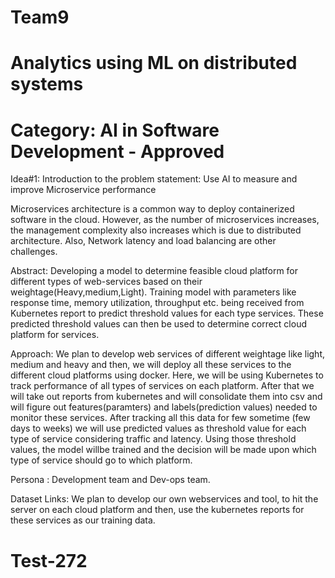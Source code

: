 # Team9
# Analytics using ML on distributed systems 
# Category: AI in Software Development - Approved
Idea#1: Introduction to the problem statement: Use AI to measure and improve Microservice performance

Microservices architecture is a common way to deploy containerized software in the cloud. However, as the number of microservices increases, the management complexity also increases which is due to distributed architecture. Also, Network latency and load balancing are other challenges.

Abstract: Developing a model to determine feasible cloud platform for different types of web-services based on their weightage(Heavy,medium,Light). Training model with parameters like response time, memory utilization, throughput etc. being received from Kubernetes report to predict threshold values for each type services. These predicted threshold values can then be used to determine correct cloud platform for services.

Approach: We plan to develop web services of different weightage like light, medium and heavy and then, we will deploy all these services to the different cloud platforms using docker. Here, we will be using Kubernetes to track performance of all types of services on each platform. After that we will take out reports from kubernetes and will consolidate them into csv and will figure out features(paramters) and labels(prediction values) needed to monitor these services. After tracking all this data for few sometime (few days to weeks) we will use predicted values as threshold value for each type of service considering traffic and latency. Using those threshold values, the model willbe trained and the decision will be made upon which type of service should go to which platform.

Persona : Development team and Dev-ops team.

Dataset Links: We plan to develop our own webservices and tool, to hit the server on each cloud platform and then, use the kubernetes reports for these services as our training data.

# Test-272
